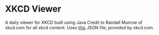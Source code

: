 # XKCD Viewer
A daily viewer for XKCD built using Java
Credit to Randall Munroe of xkcd.com for all xkcd content.
Uses <a href="https://xkcd.com/info.0.json">this</a> JSON file, provided by xkcd.com.
